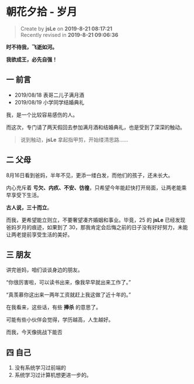 朝花夕拾 - 岁月
===

> Create by **jsLe** on **2019-8-21 08:17:21**  
> Recently revised in **2019-8-21 09:06:36**

**时不待我，飞逝如河。**

**我欲成王，必先自强！**

## 一 前言

* 2019/08/18 表哥二儿子满月酒
* 2019/08/19 小学同学结婚典礼

我，是一个比较容易感伤的人。

而这次，专门请了两天假回去参加满月酒和结婚典礼，也是受到了深深的触动。

> 说到触动，**jsLe** 拿起指甲剪，开始缕清思路……

## 二 父母

8月16日看到爸妈，半年不见，更添一缕白发，而他们的孩子，还未长大。

内心充斥着 **亏欠、内疚、不安、彷徨**，只希望今年能赶快打开局面，让两老能乘早享受下生活。

**古人说，三十而立**。

而我，更希望能立则立，不要奢望凑齐婚姻和事业。毕竟，25 的 **jsLe** 已经发现爸妈岁月的痕迹，如果到了 30，那我肯定会后悔之前的日子没有好好努力，未能让两老提前享受生活的美好。

## 三 朋友

讲完爸妈，咱们谈谈身边的朋友。

“你很厉害啦，可以读书出来，像我早早就出来工作了。”

“真羡慕你这出来一两年工资就赶上我这做了近十年的。”

在我看来，这些话，有些 **捧杀** 的意思了。

可能有些小伙伴会觉得，学历越高，人生越好。

而我，今天像挑战下能否

## 四 自己

1. 没有系统学习过前端的
2. 系统学习过计算机想更进一步的。